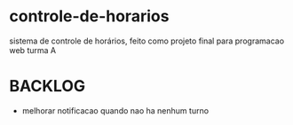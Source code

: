 # controle-de-horarios

sistema de controle de horários, feito como projeto final para programacao web turma A

# BACKLOG

- melhorar notificacao quando nao ha nenhum turno
